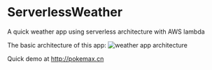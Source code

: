 # ServerlessWeather
A quick weather app using serverless architecture with AWS lambda

The basic architecture of this app:
![weather app architecture](https://zanon.io/images/posts/2016-01-31-lambda-web-apps.png)

Quick demo at http://pokemax.cn
